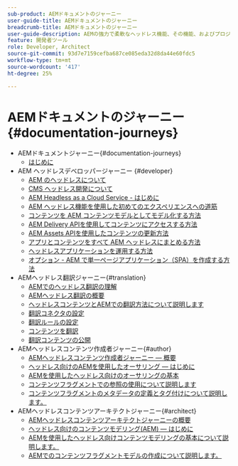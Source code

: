 ```yaml
---
sub-product: AEMドキュメントのジャーニー
user-guide-title: AEMドキュメントのジャーニー
breadcrumb-title: AEMドキュメントのジャーニー
user-guide-description: AEMの強力で柔軟なヘッドレス機能、その機能、およびプロジェクトでの活用方法を示すガイド付きのジャーニーについては、ここから始めてください。
feature: 開発者ツール
role: Developer, Architect
source-git-commit: 93d7e7159cefba687ce085eda32d8da44e60fdc5
workflow-type: tm+mt
source-wordcount: '417'
ht-degree: 25%

---
```



# AEMドキュメントのジャーニー {#documentation-journeys}

<!--
Please note that all links to other guides need to be absolute references with leading protocol and domain since SCCM does not allow pages to be referenced with relative links in multiple ToCs.
-->

+ AEMドキュメントジャーニー{#documentation-journeys}
   + [はじめに](home.md)
+ AEM ヘッドレスデベロッパージャーニー {#developer}
   + [AEM のヘッドレスについて](https://experienceleague.adobe.com/docs/experience-manager-cloud-service/headless-journey/developer/overview.html?lang=ja)
   + [CMS ヘッドレス開発について](https://experienceleague.adobe.com/docs/experience-manager-cloud-service/headless-journey/developer/learn-about.html)
   + [AEM Headless as a Cloud Service - はじめに](https://experienceleague.adobe.com/docs/experience-manager-cloud-service/headless-journey/developer/getting-started.html)
   + [AEM ヘッドレス機能を使用した初めてのエクスペリエンスへの道筋](https://experienceleague.adobe.com/docs/experience-manager-cloud-service/headless-journey/developer/path-to-first-experience.html)
   + [コンテンツを AEM コンテンツモデルとしてモデル化する方法](https://experienceleague.adobe.com/docs/experience-manager-cloud-service/headless-journey/developer/model-your-content.html)
   + [AEM Delivery APIを使用してコンテンツにアクセスする方法](https://experienceleague.adobe.com/docs/experience-manager-cloud-service/headless-journey/developer/access-your-content.html)
   + [AEM Assets APIを使用したコンテンツの更新方法](https://experienceleague.adobe.com/docs/experience-manager-cloud-service/headless-journey/developer/update-your-content.html)
   + [アプリとコンテンツをすべて AEM ヘッドレスにまとめる方法](https://experienceleague.adobe.com/docs/experience-manager-cloud-service/headless-journey/developer/put-it-all-together.html)
   + [ヘッドレスアプリケーションを運用する方法](https://experienceleague.adobe.com/docs/experience-manager-cloud-service/headless-journey/developer/go-live.html)
   + [オプション - AEM で単一ページアプリケーション（SPA）を作成する方法](https://experienceleague.adobe.com/docs/experience-manager-cloud-service/headless-journey/developer/create-spa.html)
+ AEMヘッドレス翻訳ジャーニー{#translation}
   + [AEMでのヘッドレス翻訳の理解](https://experienceleague.adobe.com/docs/experience-manager-cloud-service/headless-journey/translation/overview.html)
   + [AEMヘッドレス翻訳の概要](https://experienceleague.adobe.com/docs/experience-manager-cloud-service/headless-journey/translation/getting-started.html)
   + [ヘッドレスコンテンツとAEMでの翻訳方法について説明します](https://experienceleague.adobe.com/docs/experience-manager-cloud-service/headless-journey/translation/learn-about.html)
   + [翻訳コネクタの設定](https://experienceleague.adobe.com/docs/experience-manager-cloud-service/headless-journey/translation/configure-connector.html)
   + [翻訳ルールの設定](https://experienceleague.adobe.com/docs/experience-manager-cloud-service/headless-journey/translation/translation-rules.html)
   + [コンテンツを翻訳](https://experienceleague.adobe.com/docs/experience-manager-cloud-service/headless-journey/translation/translate-content.html)
   + [翻訳コンテンツの公開](https://experienceleague.adobe.com/docs/experience-manager-cloud-service/headless-journey/translation/publish-content.html)
+ AEMヘッドレスコンテンツ作成者ジャーニー{#author}
   + [AEMヘッドレスコンテンツ作成者ジャーニー — 概要](https://experienceleague.adobe.com/docs/experience-manager-cloud-service/headless-journey/author/overview.md)
   + [ヘッドレス向けのAEMを使用したオーサリング — はじめに](https://experienceleague.adobe.com/docs/experience-manager-cloud-service/headless-journey/author/introduction.md)
   + [AEMを使用したヘッドレス向けのオーサリングの基本](https://experienceleague.adobe.com/docs/experience-manager-cloud-service/headless-journey/author/basics.md)
   + [コンテンツフラグメントでの参照の使用について説明します](https://experienceleague.adobe.com/docs/experience-manager-cloud-service/headless-journey/author/references.md)
   + [コンテンツフラグメントのメタデータの定義とタグ付けについて説明します。](https://experienceleague.adobe.com/docs/experience-manager-cloud-service/headless-journey/author/metadata-tagging.md)
+ AEMヘッドレスコンテンツアーキテクトジャーニー{#architect}
   + [AEMヘッドレスコンテンツアーキテクトジャーニーの概要](https://experienceleague.adobe.com/docs/experience-manager-cloud-service/headless-journey/architect/overview.md)
   + [ヘッドレス向けのコンテンツモデリング(AEM) — はじめに](https://experienceleague.adobe.com/docs/experience-manager-cloud-service/headless-journey/architect/introduction.md)
   + [AEMを使用したヘッドレス向けコンテンツモデリングの基本について説明します。](https://experienceleague.adobe.com/docs/experience-manager-cloud-service/headless-journey/architect/basics.md)
   + [AEMでのコンテンツフラグメントモデルの作成について説明します。](https://experienceleague.adobe.com/docs/experience-manager-cloud-service/headless-journey/architect/model-structure.md)
